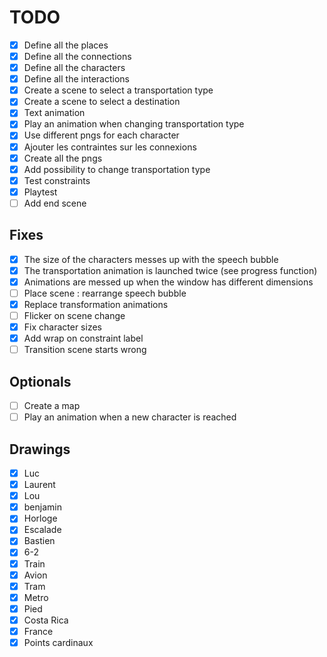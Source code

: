 # TODO

- [x] Define all the places
- [x] Define all the connections
- [x] Define all the characters
- [x] Define all the interactions
- [x] Create a scene to select a transportation type
- [x] Create a scene to select a destination
- [x] Text animation
- [x] Play an animation when changing transportation type
- [x] Use different pngs for each character
- [x] Ajouter les contraintes sur les connexions
- [x] Create all the pngs
- [x] Add possibility to change transportation type 
- [x] Test constraints
- [x] Playtest
- [ ] Add end scene

## Fixes

- [x] The size of the characters messes up with the speech bubble
- [x] The transportation animation is launched twice (see progress function)
- [x] Animations are messed up when the window has different dimensions
- [ ] Place scene : rearrange speech bubble
- [x] Replace transformation animations
- [ ] Flicker on scene change
- [x] Fix character sizes
- [x] Add wrap on constraint label
- [ ] Transition scene starts wrong

## Optionals

- [ ] Create a map
- [ ] Play an animation when a new character is reached

## Drawings

- [x] Luc
- [x] Laurent
- [x] Lou
- [x] benjamin
- [x] Horloge
- [x] Escalade
- [x] Bastien
- [x] 6-2
- [x] Train
- [x] Avion
- [x] Tram
- [x] Metro
- [x] Pied
- [x] Costa Rica
- [x] France
- [x] Points cardinaux